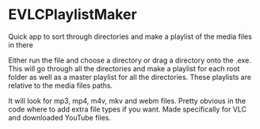 # EVLCPlaylistMaker
Quick app to sort through directories and make a playlist of the media files in there

Either run the file and choose a directory or drag a directory onto the .exe. This will go through all the directories and make a playlist for each root folder as well as a master playlist for all the directories. These playlists are relative to the media files paths.

It will look for mp3, mp4, m4v, mkv and webm files. Pretty obvious in the code where to add extra file types if you want. 
Made specifically for VLC and downloaded YouTube files.
